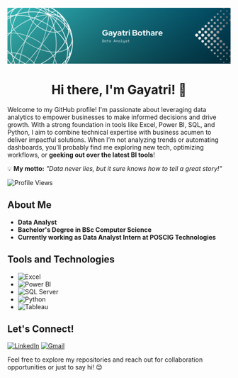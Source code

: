 ![Gayatri Bothare - Data Analyst](https://github.com/GayatriBothare/Banner/blob/main/Banner%20.png)

<h1 align="center">Hi there, I'm Gayatri! 👋</h1>

Welcome to my GitHub profile! I'm passionate about leveraging data analytics to empower businesses to make informed decisions and drive growth. With a strong foundation in tools like Excel, Power BI, SQL, and Python, I aim to combine technical expertise with business acumen to deliver impactful solutions.
When I’m not analyzing trends or automating dashboards, you’ll probably find me exploring new tech, optimizing workflows, or **geeking out over the latest BI tools**! 

💡 **My motto:** *"Data never lies, but it sure knows how to tell a great story!"*  

![Profile Views](https://komarev.com/ghpvc/?username=GayatriBothare&color=blue)


##  About Me

-  **Data Analyst**
-  **Bachelor's Degree in BSc Computer Science**
-  **Currently working as Data Analyst Intern at POSCIG Technologies**


##  Tools and Technologies  

- ![Excel](https://img.shields.io/badge/-Excel-217346?style=for-the-badge&logo=microsoft-excel&logoColor=white)  
- ![Power BI](https://img.shields.io/badge/-PowerBI-F2C811?style=for-the-badge&logo=power-bi&logoColor=black)  
- ![SQL Server](https://img.shields.io/badge/-SQL%20Server-CC2927?style=for-the-badge&logo=microsoft-sql-server&logoColor=white)  
- ![Python](https://img.shields.io/badge/-Python-3776AB?style=for-the-badge&logo=python&logoColor=white)  
- ![Tableau](https://img.shields.io/badge/-Tableau-E97627?style=for-the-badge&logo=tableau&logoColor=white)


##  Let's Connect!

[![LinkedIn](https://img.shields.io/badge/-LinkedIn-blue?style=for-the-badge&logo=linkedin)](https://linkedin.com/in/gayatri-bothare)   [![Gmail](https://img.shields.io/badge/-Email-red?style=for-the-badge&logo=gmail&logoColor=white)](mailto:gayatribothare@gmail.com)

Feel free to explore my repositories and reach out for collaboration opportunities or just to say hi! 😊
